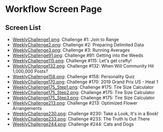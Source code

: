 # Workflow Screen Page

## Screen List

- [WeeklyChallenge1.png](WeeklyChallenge1.PNG): Challenge #1: Join to Range
- [WeeklyChallenge2.png](WeeklyChallenge2.PNG): Challenge #2: Preparing Delimited Data
- [WeeklyChallenge3.png](WeeklyChallenge3.PNG): Challenge #3: Running Averages
- [WeeklyChallenge91.png](WeeklyChallenge91.PNG): Challenge #91: Getting into the Weeds
- [WeeklyChallenge115.png](WeeklyChallenge115.PNG): Challenge #115: Let's get crafty!
- [WeeklyChallenge132.png](WeeklyChallenge132.PNG): Challenge #132: When Will Community Hit 1,000,000 Posts?
- [WeeklyChallenge158.png](WeeklyChallenge158.PNG): Challenge #158: Personality Quiz
- [WeeklyChallenge170.png](WeeklyChallenge170.PNG): Challenge #170: 2019 Grand Prix US - Heat 1
- [WeeklyChallenge175_Step1.png](WeeklyChallenge175_Step1.PNG): Challenge #175: Tire Size Calculator
- [WeeklyChallenge175_Step2.png](WeeklyChallenge175_Step2.PNG): Challenge #175: Tire Size Calculator
- [WeeklyChallenge175_Step3.png](WeeklyChallenge175_Step3.PNG): Challenge #175: Tire Size Calculator
- [WeeklyChallenge213.png](WeeklyChallenge213.PNG): Challenge #213: Optimized Flower Arrangements
- [WeeklyChallenge230.png](WeeklyChallenge230.PNG): Challenge #230: Take a Look, It's in a Book!
- [WeeklyChallenge233.png](WeeklyChallenge233.PNG): Challenge #233: The Truth Is Out There
- [WeeklyChallenge244.png](WeeklyChallenge244.PNG): Challenge #244: Cats and Dogs
